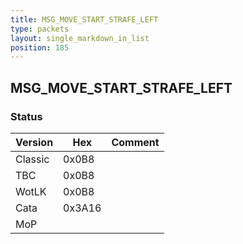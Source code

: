 ```yaml
---
title: MSG_MOVE_START_STRAFE_LEFT
type: packets
layout: single_markdown_in_list
position: 185
---
```


## MSG_MOVE_START_STRAFE_LEFT

### Status

Version    | Hex        | Comment
---------- | ---------- | ---------- 
Classic    | 0x0B8      |
TBC        | 0x0B8      |
WotLK      | 0x0B8      |
Cata       | 0x3A16     |
MoP        |            |
